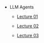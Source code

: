 - LLM Agents
  - [Lecture 01](lectures/CS194_ucb_lecture1.md)
  
  - [Lecture 02](lectures/CS194_ucb_lecture2.md)
  
  - [Lecture 03](lectures/CS194_ucb_lecture3.md)
